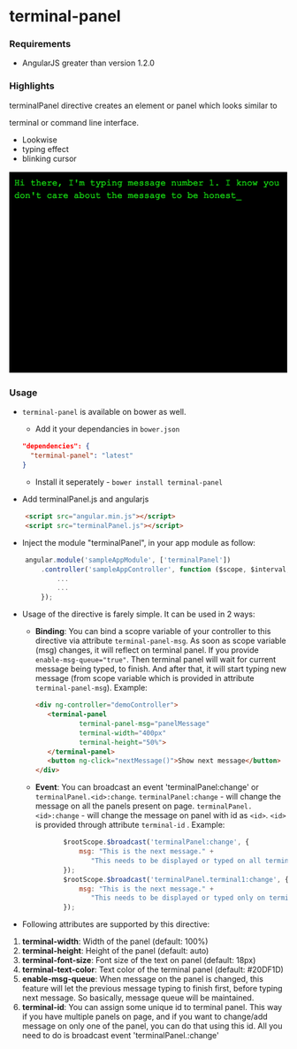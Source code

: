 # terminal-panel

### Requirements

* AngularJS greater than version 1.2.0

### Highlights

terminalPanel directive creates an element or panel which looks similar to

terminal or command line interface.

* Lookwise
* typing effect
* blinking cursor

![alt text](https://github.com/vishalnarkhede/terminal-panel/blob/master/screenshots/screenshot1.png "Logo Title Text 1")

### Usage
* `terminal-panel` is available on bower as well.
  * Add it your dependancies in `bower.json`
  ```json
  "dependencies": {
    "terminal-panel": "latest"
  }
  ```
  * Install it seperately - `bower install terminal-panel`

* Add terminalPanel.js and angularjs

```html
    <script src="angular.min.js"></script>
    <script src="terminalPanel.js"></script>

```
* Inject the module "terminalPanel", in your app module as follow:

```javascript
    angular.module('sampleAppModule', ['terminalPanel'])
        .controller('sampleAppController', function ($scope, $interval, $rootScope) {
            ...
            ...
        });
```
* Usage of the directive is farely simple. It can be used in 2 ways:

  * **Binding**:
     You can bind a scopre variable of your controller to this directive via attribute `terminal-panel-msg`.
     As soon as scope variable (msg) changes, it will reflect on terminal panel.
     If you provide `enable-msg-queue="true"`. Then terminal panel will wait for
     current message being typed, to finish. And after that, it will start typing
     new message (from scope variable which is provided in attribute `terminal-panel-msg`).
     Example:

    ```html
    <div ng-controller="demoController">
       <terminal-panel
               terminal-panel-msg="panelMessage"
               terminal-width="400px"
               terminal-height="50%">
       </terminal-panel>
       <button ng-click="nextMessage()">Show next message</button>
    </div>
    ```

  * **Event**:
     You can broadcast an event 'terminalPanel:change' or `terminalPanel.<id>:change`.
     `terminalPanel:change` - will change the message on all the panels present on page.
     `terminalPanel.<id>:change` - will change the message on panel with id as `<id>`.
                                 `<id>` is provided through attribute `terminal-id`
                                     .
     Example:
    ```javascript
           $rootScope.$broadcast('terminalPanel:change', {
               msg: "This is the next message." +
                  "This needs to be displayed or typed on all terminal panels on page."
           });
           $rootScope.$broadcast('terminalPanel.terminal1:change', {
               msg: "This is the next message." +
                  "This needs to be displayed or typed only on terminal panel with id as 'terminal1'"
           });
    ```
* Following attributes are supported by this directive:

1. **terminal-width**: Width of the panel (default: 100%)
2. **terminal-height**: Height of the panel (default: auto)
3. **terminal-font-size**: Font size of the text on panel (default: 18px)
4. **terminal-text-color**: Text color of the terminal panel (default: #20DF1D)
5. **enable-msg-queue**: When message on the panel is changed, this feature will
                     let the previous message typing to finish first, before
                     typing next message. So basically, message queue will be
                     maintained.
6. **terminal-id**: You can assign some unique id to terminal panel. This way
                if you have multiple panels on page, and if you want to change/add
                message on only one of the panel, you can do that using this id.
                All you need to do is broadcast event 'terminalPanel.<id>:change'

